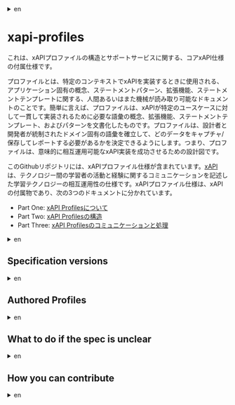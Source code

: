 <details>
<summary>en</summary>
</details>

# xapi-profiles

これは、xAPIプロファイルの構造とサポートサービスに関する、コアxAPI仕様の付属仕様です。

プロファイルとは、特定のコンテキストでxAPIを実装するときに使用される、アプリケーション固有の概念、ステートメントパターン、拡張機能、ステートメントテンプレートに関する、人間あるいはまた機械が読み取り可能なドキュメントのことです。簡単に言えば、プロファイルは、xAPIが特定のユースケースに対して一貫して実装されるために必要な語彙の概念、拡張機能、ステートメントテンプレート、およびパターンを文書化したものです。プロファイルは、設計者と開発者が統制されたドメイン固有の語彙を確立して、どのデータをキャプチャ/保存してレポートする必要があるかを決定できるようにします。つまり、プロファイルは、意味的に相互運用可能なxAPI実装を成功させるための設計図です。

このGithubリポジトリには、xAPIプロファイル仕様が含まれています。[xAPI](https://github.com/adlnet/xAPI-Spec)は、テクノロジー間の学習者の活動と経験に関するコミュニケーションを記述した学習テクノロジーの相互運用性の仕様です。xAPIプロファイル仕様は、xAPIの付属物であり、次の3つのドキュメントに分かれています。

* Part One: [xAPI Profilesについて](./xapi-profiles-about.md)
* Part Two: [xAPI Profilesの構造](./xapi-profiles-structure.md)
* Part Three: [xAPI Profilesのコミュニケーションと処理](./xapi-profiles-communication.md)

<details>
<summary>en</summary>

This is a companion specification to the core xAPI Specification that addresses the structure and supporting services for xAPI Profiles.

A profile is the human and/or machine-readable documentation of application-specific concepts, statement patterns, extensions, and statement templates used when implementing xAPI in a particular context. In a nutshell, a profile documents the vocabulary concepts, extensions, statement templates, and patterns that are required for xAPI to be implemented consistently for a specific use case. A profile empowers designers and developers to establish a controlled, domain-specific vocabulary and determine what data should be captured/stored and reported on. In other words, a profile really is the blueprint for a successful, semantically interoperable xAPI implementation.

This Github repository contains the xAPI Profiles Specification. [xAPI](https://github.com/adlnet/xAPI-Spec) is a learning technologies interoperability specification that describes communication about learner activity and experiences between technologies. The xAPI Profiles Specification stands as a companion to xAPI, and is divided into three documents:

* Part One: [About xAPI Profiles](./xapi-profiles-about.md)
* Part Two: [xAPI Profiles Structure](./xapi-profiles-structure.md)
* Part Three: [xAPI Profiles Communication and Processing](./xapi-profiles-communication.md)
</details>

## Specification versions

<details>
<summary>en</summary>

The current version of the specification is[1.0](https://github.com/DataInteroperability/xapi-profiles).
</details>

## Authored Profiles


<details>
<summary>en</summary>

ADL maintains a [public repository of authored xAPI profiles](https://github.com/adlnet/xapi-authored-profiles) based on this specification and processes provided by ADL's vocabulary and profile index, [http://xapi.vocab.pub](http://xapi.vocab.pub). 
</details>

## What to do if the spec is unclear


<details>
<summary>en</summary>

If when implementing the specification you find something is unclear or unhelpful, you can help to improve the xAPI Profiles specification by[raising an issue here](https://github.com/DataInteroperability/xapi-profiles/issues). When raising an issue, please give as much detail as you can in regards to:

* Which part/parts of the specification you are reading.
* Your understanding of what these parts mean.
* The product and feature you are implementing xAPI Profiles in; what's the use case you are trying to achieve? What user stories are you trying to support?
* How you would like the specification to be improved? Suggest some specific new wording if you like!

You'll need to [sign up for a GitHub account](https://github.com/signup/free) if you do not already have one in order to raise and comment on issues.

You can discuss any issues before or after raising them on the[xAPI Profiles Google Group](https://groups.google.com/a/adlnet.gov/forum/#!forum/xapi-spec)
</details>


## How you can contribute


<details>
<summary>en</summary>

You'll need to [sign up for a GitHub account](https://github.com/signup/free) if you do not already have one in order to contribute to the specification.
</details>
